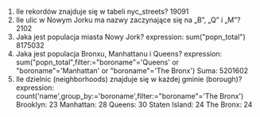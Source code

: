 1. Ile rekordów znajduje się w tabeli nyc_streets?
19091
2. Ile ulic w Nowym Jorku ma nazwy zaczynające się na „B”, „Q” i „M”?
2102
3. Jaka jest populacja miasta Nowy Jork?
expression: sum("popn_total")
8175032
4. Jaka jest populacja Bronxu, Manhattanu i Queens?
expression: sum("popn_total",filter:="boroname"='Queens' or "boroname"='Manhattan' or "boroname"='The Bronx')
Suma: 5201602
5. Ile dzielnic (neighborhoods) znajduje się w każdej gminie (borough)?
expression: count('name',group_by:='boroname',filter:="boroname"='The Bronx')
Brooklyn: 23
Manhattan: 28
Queens: 30
Staten Island: 24
The Bronx: 24
